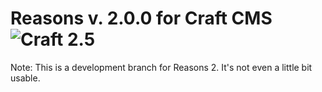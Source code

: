# Reasons v. 2.0.0 for Craft CMS ![Craft 2.5](https://img.shields.io/badge/craft-2.5-red.svg?style=flat-square)

Note: This is a development branch for Reasons 2. It's not even a little bit usable.
